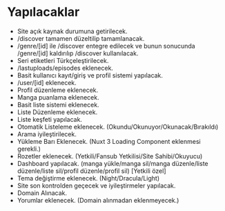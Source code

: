 # Yapılacaklar

- Site açık kaynak durumuna getirilecek.
- /discover tamamen düzeltilip tamamlanacak.
- /genre/[id] ile /discover entegre edilecek ve bunun sonucunda /genre/[id] kaldırılıp /discover kullanılacak.
- Seri etiketleri Türkçeleştirilecek.
- /lastuploads/episodes eklenecek.
- Basit kullanıcı kayıt/giriş ve profil sistemi yapılacak.
- /user/[id] eklenecek.
- Profil düzenleme eklenecek.
- Manga puanlama eklenecek.
- Basit liste sistemi eklenecek.
- Liste Düzenleme eklenecek.
- Liste keşfeti yapılacak.
- Otomatik Listeleme eklenecek. (Okundu/Okunuyor/Okunacak/Bırakıldı)
- Arama iyileştirilecek.
- Yükleme Barı Eklenecek. (Nuxt 3 Loading Component eklenmesi gerekli.)
- Rozetler eklenecek. (Yetkili/Fansub Yetkilisi/Site Sahibi/Okuyucu)
- Dashboard yapılacak. (manga yükle/manga sil/manga düzenle/liste düzenle/liste sil/profil düzenle/profil sil) [Yetkili özel]
- Tema değiştirme eklenecek. (Night/Dracula/Light)
- Site son kontrolden geçecek ve iyileştirmeler yapılacak.
- Domain Alınacak.
- Yorumlar eklenecek. (Domain alınmadan eklenmeyecek.)